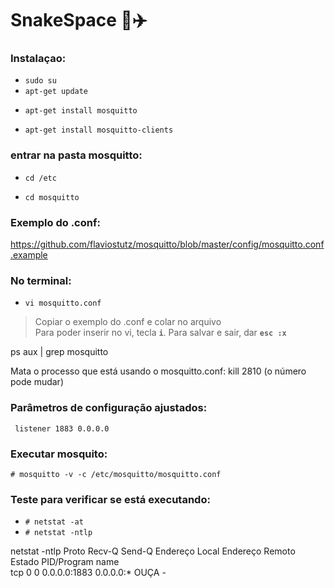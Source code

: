 # SnakeSpace  🐍✈️
### Instalaçao: 
- `sudo su`
- `apt-get update`
* `apt-get install mosquitto`
+ `apt-get install mosquitto-clients`

### entrar na pasta mosquitto: 

+ `cd /etc`
* `cd mosquitto`

### Exemplo do .conf:
https://github.com/flaviostutz/mosquitto/blob/master/config/mosquitto.conf.example

### No terminal: 
 - `vi mosquitto.conf`

> Copiar o exemplo do .conf e colar no arquivo <br>
> Para poder inserir no vi, tecla **`i`**. Para salvar e sair, dar **`esc :x`**

ps aux | grep mosquitto

Mata o processo que está usando o mosquitto.conf: 
kill 2810 (o número pode mudar)



### Parâmetros de configuração ajustados:
 ` listener 1883 0.0.0.0`



### Executar mosquito:
`# mosquitto -v -c /etc/mosquitto/mosquitto.conf`

### Teste para verificar se está executando:
- `# netstat -at`
- `# netstat -ntlp`

netstat -ntlp
Proto Recv-Q Send-Q Endereço Local          Endereço Remoto         Estado       PID/Program name    
tcp        0      0 0.0.0.0:1883            0.0.0.0:*               OUÇA       -                   

